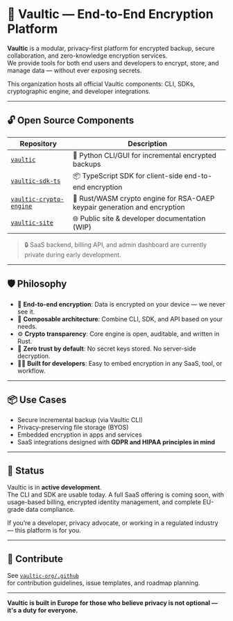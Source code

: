 # 🏢 Vaultic — End-to-End Encryption Platform

**Vaultic** is a modular, privacy-first platform for encrypted backup, secure collaboration, and zero-knowledge encryption services.  
We provide tools for both end users and developers to encrypt, store, and manage data — without ever exposing secrets.

This organization hosts all official Vaultic components: CLI, SDKs, cryptographic engine, and developer integrations.

---

## 🔓 Open Source Components

| Repository                                        | Description |
|---------------------------------------------------|-------------|
| [`vaultic`](https://github.com/vaultic-org/vaultic)                     | 🐍 Python CLI/GUI for incremental encrypted backups |
| [`vaultic-sdk-ts`](https://github.com/vaultic-org/vaultic-sdk-ts)     | 📦 TypeScript SDK for client-side end-to-end encryption |
| [`vaultic-crypto-engine`](https://github.com/vaultic-org/vaultic-crypto-engine) | 🦀 Rust/WASM crypto engine for RSA-OAEP keypair generation and encryption |
| [`vaultic-site`](https://github.com/vaultic-org/vaultic-site)         | 🌐 Public site & developer documentation (WIP) |

> 🔒 SaaS backend, billing API, and admin dashboard are currently private during early development.

---

## 🛡 Philosophy

- 🔐 **End-to-end encryption**: Data is encrypted on your device — we never see it.
- 🧱 **Composable architecture**: Combine CLI, SDK, and API based on your needs.
- ⚙️ **Crypto transparency**: Core engine is open, auditable, and written in Rust.
- 🧠 **Zero trust by default**: No secret keys stored. No server-side decryption.
- 🧑‍💻 **Built for developers**: Easy to embed encryption in any SaaS, tool, or workflow.

---

## 📦 Use Cases

- Secure incremental backup (via Vaultic CLI)
- Privacy-preserving file storage (BYOS)
- Embedded encryption in apps and services
- SaaS integrations designed with **GDPR and HIPAA principles in mind**

---

## 🚧 Status

Vaultic is in **active development**.  
The CLI and SDK are usable today. A full SaaS offering is coming soon, with usage-based billing, encrypted identity management, and complete EU-grade data compliance.

If you’re a developer, privacy advocate, or working in a regulated industry — this platform is for you.

---

## 🤝 Contribute

See [`vaultic-org/.github`](https://github.com/vaultic-org/.github)  
for contribution guidelines, issue templates, and roadmap planning.

---

**Vaultic is built in Europe for those who believe privacy is not optional — it's a duty for everyone.**
